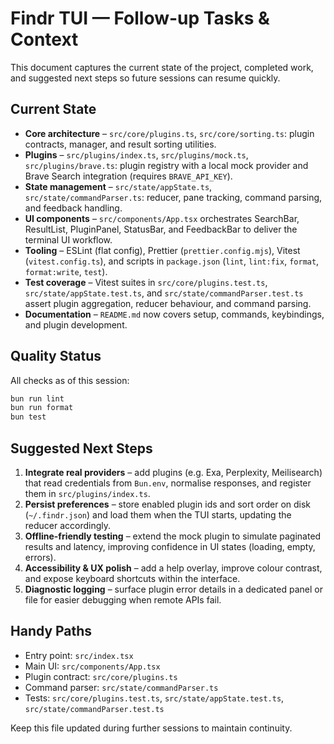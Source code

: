 # Findr TUI — Follow-up Tasks & Context

This document captures the current state of the project, completed work, and suggested next steps so
future sessions can resume quickly.

## Current State

- **Core architecture** – `src/core/plugins.ts`, `src/core/sorting.ts`: plugin contracts, manager,
  and result sorting utilities.
- **Plugins** – `src/plugins/index.ts`, `src/plugins/mock.ts`, `src/plugins/brave.ts`: plugin
  registry with a local mock provider and Brave Search integration (requires `BRAVE_API_KEY`).
- **State management** – `src/state/appState.ts`, `src/state/commandParser.ts`: reducer, pane
  tracking, command parsing, and feedback handling.
- **UI components** – `src/components/App.tsx` orchestrates SearchBar, ResultList, PluginPanel,
  StatusBar, and FeedbackBar to deliver the terminal UI workflow.
- **Tooling** – ESLint (flat config), Prettier (`prettier.config.mjs`), Vitest (`vitest.config.ts`),
  and scripts in `package.json` (`lint`, `lint:fix`, `format`, `format:write`, `test`).
- **Test coverage** – Vitest suites in `src/core/plugins.test.ts`,
  `src/state/appState.test.ts`, and `src/state/commandParser.test.ts` assert plugin aggregation,
  reducer behaviour, and command parsing.
- **Documentation** – `README.md` now covers setup, commands, keybindings, and plugin development.

## Quality Status

All checks as of this session:

```bash
bun run lint
bun run format
bun test
```

## Suggested Next Steps

1. **Integrate real providers** – add plugins (e.g. Exa, Perplexity, Meilisearch) that read
   credentials from `Bun.env`, normalise responses, and register them in `src/plugins/index.ts`.
2. **Persist preferences** – store enabled plugin ids and sort order on disk (`~/.findr.json`) and
   load them when the TUI starts, updating the reducer accordingly.
3. **Offline-friendly testing** – extend the mock plugin to simulate paginated results and latency,
   improving confidence in UI states (loading, empty, errors).
4. **Accessibility & UX polish** – add a help overlay, improve colour contrast, and expose keyboard
   shortcuts within the interface.
5. **Diagnostic logging** – surface plugin error details in a dedicated panel or file for easier
   debugging when remote APIs fail.

## Handy Paths

- Entry point: `src/index.tsx`
- Main UI: `src/components/App.tsx`
- Plugin contract: `src/core/plugins.ts`
- Command parser: `src/state/commandParser.ts`
- Tests: `src/core/plugins.test.ts`, `src/state/appState.test.ts`, `src/state/commandParser.test.ts`

Keep this file updated during further sessions to maintain continuity.
